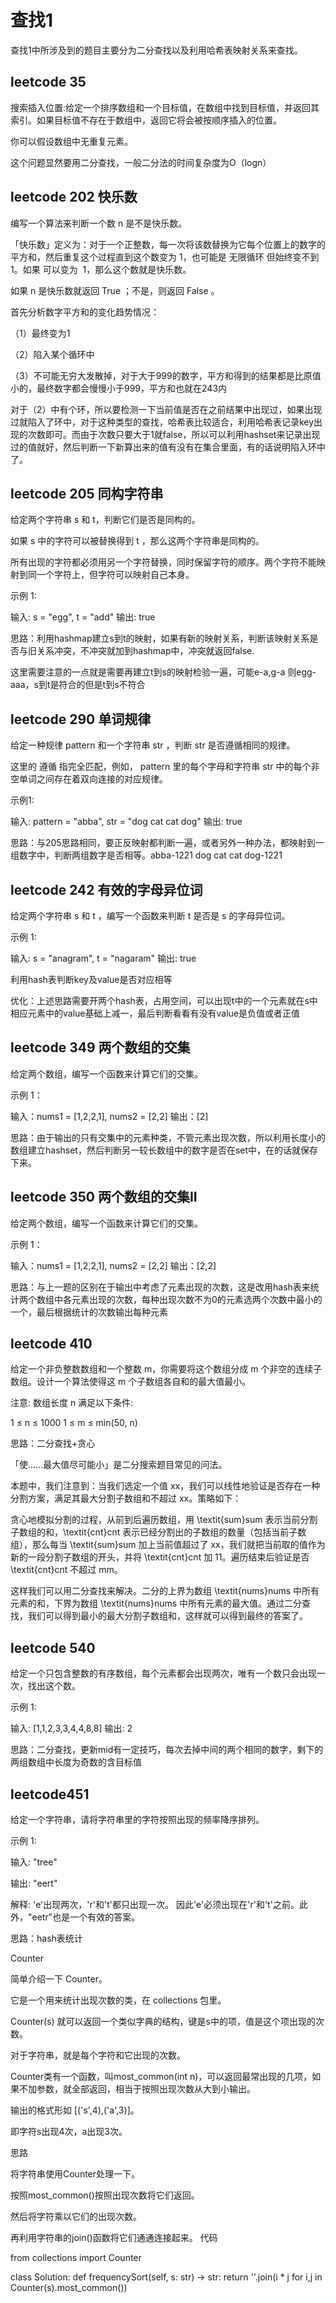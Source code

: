 
查找1
===

查找1中所涉及到的题目主要分为二分查找以及利用哈希表映射关系来查找。

leetcode 35
---

搜索插入位置:给定一个排序数组和一个目标值，在数组中找到目标值，并返回其索引。如果目标值不存在于数组中，返回它将会被按顺序插入的位置。

你可以假设数组中无重复元素。

这个问题显然要用二分查找，一般二分法的时间复杂度为O（logn）

leetcode 202 快乐数
---

编写一个算法来判断一个数 n 是不是快乐数。

「快乐数」定义为：对于一个正整数，每一次将该数替换为它每个位置上的数字的平方和，然后重复这个过程直到这个数变为 1，也可能是 无限循环 但始终变不到 1。如果 可以变为  1，那么这个数就是快乐数。

如果 n 是快乐数就返回 True ；不是，则返回 False 。

首先分析数字平方和的变化趋势情况：

（1）最终变为1

（2）陷入某个循环中

（3）不可能无穷大发散掉，对于大于999的数字，平方和得到的结果都是比原值小的，最终数字都会慢慢小于999，平方和也就在243内

对于（2）中有个环，所以要检测一下当前值是否在之前结果中出现过，如果出现过就陷入了环中，对于这种类型的查找，哈希表比较适合，利用哈希表记录key出现的次数即可。而由于次数只要大于1就false，所以可以利用hashset来记录出现过的值就好，然后判断一下新算出来的值有没有在集合里面，有的话说明陷入环中了。

leetcode 205 同构字符串
---

给定两个字符串 s 和 t，判断它们是否是同构的。

如果 s 中的字符可以被替换得到 t ，那么这两个字符串是同构的。

所有出现的字符都必须用另一个字符替换，同时保留字符的顺序。两个字符不能映射到同一个字符上，但字符可以映射自己本身。

示例 1:

输入: s = "egg", t = "add"
输出: true

思路：利用hashmap建立s到t的映射，如果有新的映射关系，判断该映射关系是否与旧关系冲突，不冲突就加到hashmap中，冲突就返回false.

这里需要注意的一点就是需要再建立t到s的映射检验一遍，可能e-a,g-a 则egg-aaa，s到t是符合的但是t到s不符合

leetcode 290 单词规律
---

给定一种规律 pattern 和一个字符串 str ，判断 str 是否遵循相同的规律。

这里的 遵循 指完全匹配，例如， pattern 里的每个字母和字符串 str 中的每个非空单词之间存在着双向连接的对应规律。

示例1:

输入: pattern = "abba", str = "dog cat cat dog"
输出: true

思路：与205思路相同，要正反映射都判断一遍，或者另外一种办法，都映射到一组数字中，判断两组数字是否相等。abba-1221  dog cat cat dog-1221

leetcode 242 有效的字母异位词
---
给定两个字符串 s 和 t ，编写一个函数来判断 t 是否是 s 的字母异位词。

示例 1:

输入: s = "anagram", t = "nagaram"
输出: true

利用hash表判断key及value是否对应相等

优化：上述思路需要开两个hash表，占用空间，可以出现t中的一个元素就在s中相应元素中的value基础上减一，最后判断看看有没有value是负值或者正值

leetcode 349 两个数组的交集
---

给定两个数组，编写一个函数来计算它们的交集。

示例 1：

输入：nums1 = [1,2,2,1], nums2 = [2,2]
输出：[2]

思路：由于输出的只有交集中的元素种类，不管元素出现次数，所以利用长度小的数组建立hashset，然后判断另一较长数组中的数字是否在set中，在的话就保存下来。

leetcode 350 两个数组的交集II
---

给定两个数组，编写一个函数来计算它们的交集。

 

示例 1：

输入：nums1 = [1,2,2,1], nums2 = [2,2]
输出：[2,2]

思路：与上一题的区别在于输出中考虑了元素出现的次数，这是改用hash表来统计两个数组中各元素出现的次数，每种出现次数不为0的元素选两个次数中最小的一个，最后根据统计的次数输出每种元素

leetcode 410 
---

给定一个非负整数数组和一个整数 m，你需要将这个数组分成 m 个非空的连续子数组。设计一个算法使得这 m 个子数组各自和的最大值最小。

注意:
数组长度 n 满足以下条件:

1 ≤ n ≤ 1000
1 ≤ m ≤ min(50, n)

思路：二分查找+贪心

「使……最大值尽可能小」是二分搜索题目常见的问法。

本题中，我们注意到：当我们选定一个值 xx，我们可以线性地验证是否存在一种分割方案，满足其最大分割子数组和不超过 xx。策略如下：

贪心地模拟分割的过程，从前到后遍历数组，用 \textit{sum}sum 表示当前分割子数组的和，\textit{cnt}cnt 表示已经分割出的子数组的数量（包括当前子数组），那么每当 \textit{sum}sum 加上当前值超过了 xx，我们就把当前取的值作为新的一段分割子数组的开头，并将 \textit{cnt}cnt 加 11。遍历结束后验证是否 \textit{cnt}cnt 不超过 mm。

这样我们可以用二分查找来解决。二分的上界为数组 \textit{nums}nums 中所有元素的和，下界为数组 \textit{nums}nums 中所有元素的最大值。通过二分查找，我们可以得到最小的最大分割子数组和，这样就可以得到最终的答案了。

leetcode 540
---

给定一个只包含整数的有序数组，每个元素都会出现两次，唯有一个数只会出现一次，找出这个数。

示例 1:

输入: [1,1,2,3,3,4,4,8,8]
输出: 2

思路：二分查找，更新mid有一定技巧，每次去掉中间的两个相同的数字，剩下的两组数组中长度为奇数的含目标值

leetcode451
---

给定一个字符串，请将字符串里的字符按照出现的频率降序排列。

示例 1:

输入:
"tree"

输出:
"eert"

解释:
'e'出现两次，'r'和't'都只出现一次。
因此'e'必须出现在'r'和't'之前。此外，"eetr"也是一个有效的答案。

思路：hash表统计

Counter

简单介绍一下 Counter。

它是一个用来统计出现次数的类，在 collections 包里。

Counter(s) 就可以返回一个类似字典的结构，键是s中的项，值是这个项出现的次数。

对于字符串，就是每个字符和它出现的次数。

Counter类有一个函数，叫most_common(int n)，可以返回最常出现的几项，如果不加参数，就全部返回，相当于按照出现次数从大到小输出。

输出的格式形如 [('s',4),('a',3)]。

即字符s出现4次，a出现3次。

思路

将字符串使用Counter处理一下。

按照most_common()按照出现次数将它们返回。

然后将字符乘以它们的出现次数。

再利用字符串的join()函数将它们通通连接起来。
代码

from collections import Counter

class Solution:
    def frequencySort(self, s: str) -> str:
        return ''.join(i * j for i,j in Counter(s).most_common())










